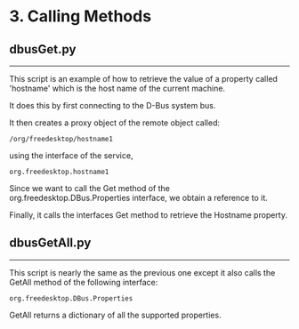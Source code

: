# 3. Calling Methods

## dbusGet.py
---
This script is an example of how to retrieve the value of a property called 'hostname' which is the host name of the current machine.

It does this by first connecting to the D-Bus system bus.

It then creates a proxy object of the remote object called:
    
    /org/freedesktop/hostname1
using the interface of the service,

    org.freedesktop.hostname1
Since we want to call the Get method of the org.freedesktop.DBus.Properties interface, we obtain a reference to it.

Finally, it calls the interfaces Get method to retrieve the Hostname property.

## dbusGetAll.py
---
This script is nearly the same as the previous one except it also calls the GetAll method of the following interface:

    org.freedesktop.DBus.Properties
GetAll returns a dictionary of all the supported properties.